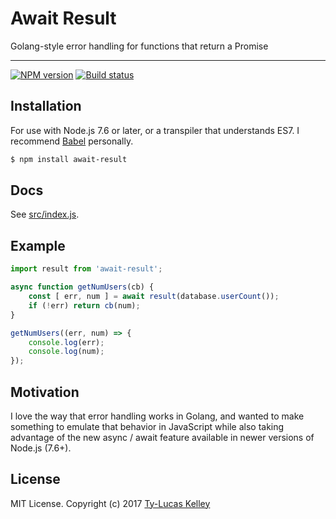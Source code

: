 # Await Result

Golang-style error handling for functions that return a Promise

---

[![NPM version][npm-image]][npm-url]
[![Build status][travis-image]][travis-url]

## Installation

For use with Node.js 7.6 or later, or a transpiler that understands ES7. I recommend [Babel](https://babeljs.io)
personally.

```bash
$ npm install await-result
```

## Docs

See [src/index.js](src/index.js).

## Example

```js
import result from 'await-result';

async function getNumUsers(cb) {
    const [ err, num ] = await result(database.userCount());
    if (!err) return cb(num);
}

getNumUsers((err, num) => {
    console.log(err);
    console.log(num);
});


```

## Motivation

I love the way that error handling works in Golang, and wanted to make something to emulate that behavior in
JavaScript while also taking advantage of the new async / await feature available in newer versions of Node.js (7.6+).

## License

MIT License. Copyright (c) 2017 [Ty-Lucas Kelley](https://tylucaskelley.com)

[npm-image]: https://img.shields.io/npm/v/await-to-js.svg?style=flat-square
[npm-url]: https://npmjs.org/package/await-to-js

[travis-image]: https://img.shields.io/travis/tylucaskelley/await-result.svg?style=flat-square
[travis-url]: https://travis-ci.org/tylucaskelley/await-result
